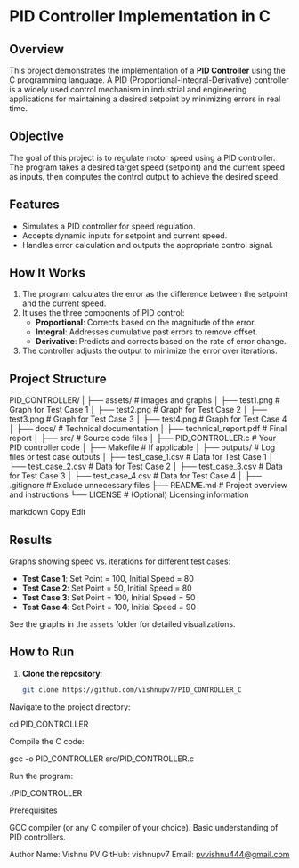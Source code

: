# PID Controller Implementation in C

## Overview

This project demonstrates the implementation of a **PID Controller** using the C programming language. A PID (Proportional-Integral-Derivative) controller is a widely used control mechanism in industrial and engineering applications for maintaining a desired setpoint by minimizing errors in real time.

## Objective

The goal of this project is to regulate motor speed using a PID controller. The program takes a desired target speed (setpoint) and the current speed as inputs, then computes the control output to achieve the desired speed.

## Features

- Simulates a PID controller for speed regulation.
- Accepts dynamic inputs for setpoint and current speed.
- Handles error calculation and outputs the appropriate control signal.

## How It Works

1. The program calculates the error as the difference between the setpoint and the current speed.
2. It uses the three components of PID control:
   - **Proportional**: Corrects based on the magnitude of the error.
   - **Integral**: Addresses cumulative past errors to remove offset.
   - **Derivative**: Predicts and corrects based on the rate of error change.
3. The controller adjusts the output to minimize the error over iterations.

## Project Structure

PID_CONTROLLER/ | ├── assets/ # Images and graphs │ ├── test1.png # Graph for Test Case 1 │ ├── test2.png # Graph for Test Case 2 │ ├── test3.png # Graph for Test Case 3 │ ├── test4.png # Graph for Test Case 4 │ ├── docs/ # Technical documentation │ ├── technical_report.pdf # Final report │ ├── src/ # Source code files │ ├── PID_CONTROLLER.c # Your PID controller code │ ├── Makefile # If applicable │ ├── outputs/ # Log files or test case outputs │ ├── test_case_1.csv # Data for Test Case 1 │ ├── test_case_2.csv # Data for Test Case 2 │ ├── test_case_3.csv # Data for Test Case 3 │ ├── test_case_4.csv # Data for Test Case 4 │ ├── .gitignore # Exclude unnecessary files ├── README.md # Project overview and instructions └── LICENSE # (Optional) Licensing information

markdown
Copy
Edit

## Results

Graphs showing speed vs. iterations for different test cases:

- **Test Case 1**: Set Point = 100, Initial Speed = 80
- **Test Case 2**: Set Point = 50, Initial Speed = 80
- **Test Case 3**: Set Point = 100, Initial Speed = 50
- **Test Case 4**: Set Point = 100, Initial Speed = 90

See the graphs in the `assets` folder for detailed visualizations.

## How to Run

1. **Clone the repository**:
   ```bash
   git clone https://github.com/vishnupv7/PID_CONTROLLER_C
   
Navigate to the project directory:

cd PID_CONTROLLER


Compile the C code:


gcc -o PID_CONTROLLER src/PID_CONTROLLER.c

Run the program:

./PID_CONTROLLER


Prerequisites

GCC compiler (or any C compiler of your choice).
Basic understanding of PID controllers.

Author
Name: Vishnu PV
GitHub: vishnupv7
Email: pvvishnu444@gmail.com
